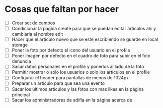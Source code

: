 # Cosas que faltan por hacer

- [ ] Crear set de campos
- [ ] Condicionar la pagina create para que se puedan editar artículos ahí y cambiarla al nombre edit
- [ ] Hacer que el artículo nuevo que se esté escribiendo se guarde en local storage
- [ ] Poner la foto por defecto el icono del usuario en el profile
- [ ] Poner imagen por defecto en el cuadro de foto para subir en el foto denuncia
- [ ] Sacar datos personales en el profile y ponerlos al lado de la foto
- [ ] Permitir mostrar o solo los usuarios o solo los artículos en el profile
- [ ] Configurar el header para pantallas de menos de 1024px
- [ ] Preparar un artículo para que sea una evento
- [ ] Sacar los últimos artículos y las fotos con mas likes en la página principal
- [ ] Sacar los administradores de adifia en la página acerca de